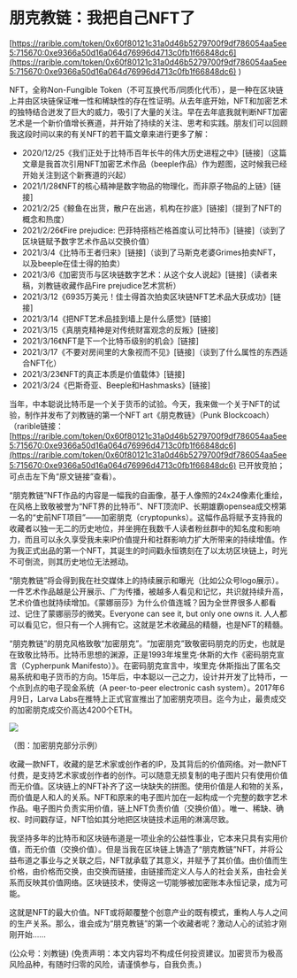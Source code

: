 # 朋克教链：我把自己NFT了

[https://rarible.com/token/0x60f80121c31a0d46b5279700f9df786054aa5ee5:715670:0xe9366a50d16a064d76996d4713c0fb1f66848dc6](https://rarible.com/token/0x60f80121c31a0d46b5279700f9df786054aa5ee5:715670:0xe9366a50d16a064d76996d4713c0fb1f66848dc6) \)

NFT，全称Non-Fungible Token（不可互换代币/同质化代币），是一种在区块链上并由区块链保证唯一性和稀缺性的存在性证明。从去年底开始，NFT和加密艺术的独特结合迸发了巨大的威力，吸引了大量的关注。早在去年底我就判断NFT加密艺术是一个新价值增长赛道，并开始了持续的关注、思考和实践。朋友们可以回顾我这段时间以来的有关NFT的若干篇文章来进行更多了解：

* 2020/12/25《我们正处于比特币百年长牛的伟大历史进程之中》\[链接\]（这篇文章是我首次引用NFT加密艺术作品（beeple作品）作为题图，这时候我已经开始关注到这个新赛道的兴起）
* 2021/1/28《NFT的核心精神是数字物品的物理化，而非原子物品的上链》\[链接\]
* 2021/2/25《鲸鱼在出货，散户在出逃，机构在抄底》\[链接\]（提到了NFT的概念和热度）
* 2021/2/26《Fire prejudice: 巴菲特搭档芒格首度认可比特币》\[链接\]（谈到了区块链赋予数字艺术作品以交换价值）
* 2021/3/4《比特币王者归来》\[链接\]（谈到了马斯克老婆Grimes拍卖NFT，以及beeple在佳士得的拍卖）
* 2021/3/6《加密货币与区块链数字艺术：从这个女人说起》\[链接\]（读者来稿，刘教链收藏作品Fire prejudice艺术赏析）
* 2021/3/12《6935万美元！佳士得首次拍卖区块链NFT艺术品大获成功》\[链接\]
* 2021/3/14《把NFT艺术品挂到墙上是什么感觉》\[链接\]
* 2021/3/15《真朋克精神是对传统财富观念的反叛》\[链接\]
* 2021/3/16《NFT是下一个比特币级别的机会》\[链接\]
* 2021/3/17《不要对房间里的大象视而不见》\[链接\]（谈到了什么属性的东西适合NFT化）
* 2021/3/23《NFT的真正本质是价值载体》\[链接\]
* 2021/3/24《巴斯奇亚、Beeple和Hashmasks》\[链接\]

当年，中本聪说比特币是一个关于货币的试验。今天，我来做一个关于NFT的试验，制作并发布了刘教链的第一个NFT art《朋克教链》（Punk Blockcoach）（rarible链接：[https://rarible.com/token/0x60f80121c31a0d46b5279700f9df786054aa5ee5:715670:0xe9366a50d16a064d76996d4713c0fb1f66848dc6](https://rarible.com/token/0x60f80121c31a0d46b5279700f9df786054aa5ee5:715670:0xe9366a50d16a064d76996d4713c0fb1f66848dc6) 已开放竞拍；可点击左下角“原文链接”查看）。

“朋克教链”NFT作品的内容是一幅我的自画像，基于人像照的24x24像素化重绘，在风格上致敬被誉为“NFT界的比特币”、NFT顶流IP、长期雄霸opensea成交榜第一名的“史前NFT项目”——加密朋克（cryptopunks）。这幅作品将赋予支持我的收藏者以独一无二的历史地位，并坐拥在我数千人读者粉丝群中的知名度和影响力，而且可以永久享受我未来IP价值提升和社群影响力扩大所带来的持续增值。作为我正式出品的第一个NFT，其诞生的时间戳永恒镌刻在了以太坊区块链上，时光不可倒流，则其历史地位无法撼动。

“朋克教链”将会得到我在社交媒体上的持续展示和曝光（比如公众号logo展示）。一件艺术作品越是公开展示、广为传播，被越多人看见和记忆，共识就持续升高，艺术价值也就持续增加。《蒙娜丽莎》为什么价值连城？因为全世界很多人都看过、记住了蒙娜丽莎的微笑。Everyone can see it, but only one owns it. 人人都可以看见它，但只有一个人拥有它。这就是艺术收藏品的精髓，也是NFT的精髓。

“朋克教链”的朋克风格致敬“加密朋克”。“加密朋克”致敬密码朋克的历史，也就是在致敬比特币。比特币思想的渊源，正是1993年埃里克·休斯的大作《密码朋克宣言（Cypherpunk Manifesto）》。在密码朋克宣言中，埃里克·休斯指出了匿名交易系统和电子货币的方向。15年后，中本聪以一己之力，设计并开发了比特币，一个点到点的电子现金系统（A peer-to-peer electronic cash system）。2017年6月9日，Larva Labs在推特上正式官宣推出了加密朋克项目。迄今为止，最贵成交的加密朋克成交价高达4200个ETH。

![](https://github.com/hmisty/hmisty.github.io/tree/a0b5074547926352211bb020cd70bbf4afba0ca1/images/2021/20210403-2.jpg)

（图：加密朋克部分示例）

收藏一款NFT，收藏的是艺术家或创作者的IP，及其背后的价值网络。对一款NFT付费，是支持艺术家或创作者的创作。可以随意无损复制的电子图片只有使用价值而无价值。区块链上的NFT补齐了这一块缺失的拼图。使用价值是人和物的关系，而价值是人和人的关系。NFT和原来的电子图片加在一起构成一个完整的数字艺术作品。电子图片负责实用价值，链上NFT负责价值（交换价值）。唯一、稀缺、确权、时间戳存证，NFT恰如其分地把区块链技术运用的淋漓尽致。

我坚持多年的比特币和区块链布道是一项业余的公益性事业，它本来只具有实用价值，而无价值（交换价值）。但是当我在区块链上铸造了“朋克教链”NFT，并将公益布道之事业与之关联之后，NFT就承载了其意义，并赋予了其价值。由价值而生价格，由价格而交换，由交换而链接，由链接而定义人与人的社会关系，由社会关系而反映其价值网络。区块链技术，使得这一切能够被加密账本永恒记录，成为可能。

这就是NFT的最大价值。NFT或将颠覆整个创意产业的既有模式，重构人与人之间的生产关系。那么，谁会成为“朋克教链”的第一个收藏者呢？激动人心的试验才刚刚开始……

\(公众号：刘教链\)  \(免责声明：本文内容均不构成任何投资建议。加密货币为极高风险品种，有随时归零的风险，请谨慎参与，自我负责。\)

